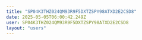 ```yaml
---
title: "SP04K3THZ024QM93R9F5DXTZSPY98ATXD2E2CSD8"
date: 2025-05-05T06:00:42.249Z
user: SP04K3THZ024QM93R9F5DXTZSPY98ATXD2E2CSD8
layout: "users"
---
```

    